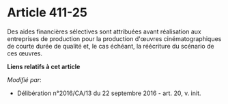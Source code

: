 # Article 411-25

Des aides financières sélectives sont attribuées avant réalisation aux entreprises de production pour la production d'œuvres
cinématographiques de courte durée de qualité et, le cas échéant, la réécriture du scénario de ces œuvres.

**Liens relatifs à cet article**

_Modifié par_:

  - Délibération n°2016/CA/13 du 22 septembre 2016 - art. 20, v. init.
